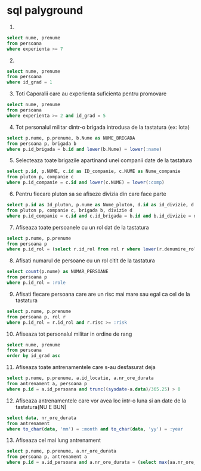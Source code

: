 # sql palyground


1.
```sql
select nume, prenume
from persoana
where experienta >= 7
```
2.
```sql
select nume, prenume
from persoana
where id_grad = 1
```

3. Toti Caporalii care au experienta suficienta pentru promovare
```sql
select nume, prenume
from persoana
where experienta >= 2 and id_grad = 5
```

4. Tot personalul militar dintr-o brigada introdusa de la tastatura (ex: Iota)
```sql
select p.nume, p.prenume, b.Nume as NUME_BRIGADA
from persoana p, brigada b
where p.id_brigada = b.id and lower(b.Nume) = lower(:name)
```

5. Selecteaza toate brigazile apartinand unei companii date de la tastatura
```sql
select p.id, p.NUME, c.id as ID_companie, c.NUME as Nume_companie
from pluton p, companie c
where p.id_companie = c.id and lower(c.NUME) = lower(:comp)
```

6. Pentru fiecare pluton sa se afiseze divizia din care face parte
```sql
select p.id as Id_pluton, p.nume as Nume_pluton, d.id as id_divizie, d.nume as Nume_divizie
from pluton p, companie c, brigada b, divizie d
where p.id_companie = c.id and c.id_brigada = b.id and b.id_divizie = d.id
```

7. Afiseaza toate persoanele cu un rol dat de la tastatura
```sql
select p.nume, p.prenume
from persoana p
where p.id_rol = (select r.id_rol from rol r where lower(r.denumire_rol) = lower(:role))
```

8. Afisati numarul de persoane cu un rol citit de la tastatura
```sql
select count(p.nume) as NUMAR_PERSOANE
from persoana p
where p.id_rol = :role
```

9. Afisati fiecare persoana care are un risc mai mare sau egal ca cel de la tastatura
```sql
select p.nume, p.prenume
from persoana p, rol r
where p.id_rol = r.id_rol and r.risc >= :risk
```

10. Afiseaza tot personalul militar in ordine de rang
```sql
select nume, prenume
from persoana
order by id_grad asc
```

11. Afiseaza toate antrenamentele care s-au desfasurat deja
```sql
select p.nume, p.prenume, a.id_locatie, a.nr_ore_durata
from antrenament a, persoana p
where p.id = a.id_persoana and trunc((sysdate-a.data)/365.25) > 0
```

12. Afiseaza antrenamentele care vor avea loc intr-o luna si an date de la tastatura(NU E BUN)
```sql
select data, nr_ore_durata
from antrenament
where to_char(data, 'mm') = :month and to_char(data, 'yy') = :year
```

13. Afiseaza cel mai lung antrenament
```sql
select p.nume, p.prenume, a.nr_ore_durata
from persoana p, antrenament a
where p.id = a.id_persoana and a.nr_ore_durata = (select max(aa.nr_ore_durata) from antrenament aa)
```
